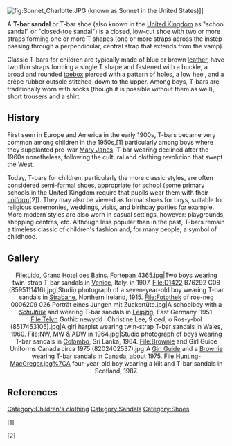 ![](Sonnet_Charlotte.JPG "fig:Sonnet_Charlotte.JPG") (known as Sonnet in
the United States)\]\]

A **T-bar sandal** or T-bar shoe (also known in the [United
Kingdom](United_Kingdom "wikilink") as "school sandal" or "closed-toe
sandal") is a closed, low-cut shoe with two or more straps forming one
or more T shapes (one or more straps across the instep passing through a
perpendicular, central strap that extends from the vamp).

Classic T-bars for children are typically made of blue or brown
[leather](leather "wikilink"), have two thin straps forming a single T
shape and fastened with a buckle, a broad and rounded
[toebox](toebox "wikilink") pierced with a pattern of holes, a low heel,
and a crêpe rubber outsole stitched-down to the upper. Among boys,
T-bars are traditionally worn with socks (though it is possible without
them as well), short trousers and a shirt.

## History

First seen in Europe and America in the early 1900s, T-bars became very
common among children in the 1950s,[1] particularly among boys where
they supplanted pre-war [Mary Janes](Mary_Jane_(shoe) "wikilink"). T-bar
wearing declined after the 1960s nonetheless, following the cultural and
clothing revolution that swept the West.

Today, T-bars for children, particularly the more classic styles, are
often considered semi-formal shoes, appropriate for school (some primary
schools in the United Kingdom require that pupils wear them with their
[uniform](school_uniform "wikilink")[2]). They may also be viewed as
formal shoes for boys, suitable for religious ceremonies, weddings,
visits, and birthday parties for example. More modern styles are also
worn in casual settings, however: playgrounds, shopping centres, etc.
Although less popular than in the past, T-bars remain a timeless classic
of children's fashion and, for many people, a symbol of childhood.

## Gallery

<center>

<File:Lido>, Grand Hotel des Bains. Fortepan 4365.jpg\|Two boys wearing
twin-strap T-bar sandals in [Venice](Venice "wikilink"), Italy. in 1907.
<File:D1422> B76292 C08 (8595111416).jpg\|Studio photograph of a
seven-year-old boy wearing T-bar sandals in
[Strabane](Strabane "wikilink"), Northern Ireland, 1915. <File:Fotothek>
df roe-neg 0006209 026 Porträt eines Jungen mit Zuckertüte.jpg\|A
schoolboy with a *[Schultüte](Schultüte "wikilink")* and wearing T-bar
sandals in [Leipzig](Leipzig "wikilink"), East Germany, 1951.
<File:Telyn> Gothic newydd i Christine Lee, 9 oed, o Ros-y-bol
(8517453105).jpg\|A girl harpist wearing twin-strap T-bar sandals in
Wales, 1960. <File:NW>, MW & ADW in 1964.jpg\|Studio photograph of boys
wearing T-bar sandals in [Colombo](Colombo "wikilink"), Sri Lanka, 1964.
<File:Brownie> and Girl Guide Uniforms Canada circa 1975
(8202402537).jpg\|A [Girl Guide](Girl_Guide "wikilink") and a
[Brownie](Brownies_(Scouting) "wikilink") wearing T-bar sandals in
Canada, about 1975. <File:Hunting-MacGregor.jpg%7CA> four-year-old boy
wearing a kilt and T-bar sandals in Scotland, 1987.

</center>

## References

[Category:Children's clothing](Category:Children's_clothing "wikilink")
[Category:Sandals](Category:Sandals "wikilink")
[Category:Shoes](Category:Shoes "wikilink")

[1]

[2]